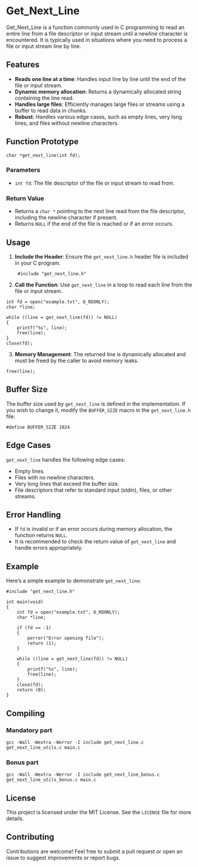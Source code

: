 # Get_Next_Line
Get_Next_Line is a function commonly used in C programming to read an entire line from a file descriptor or input stream until a newline character is encountered. It is typically used in situations where you need to process a file or input stream line by line.


## Features

-   **Reads one line at a time**: Handles input line by line until the end of the file or input stream.
-   **Dynamic memory allocation**: Returns a dynamically allocated string containing the line read.
-   **Handles large files**: Efficiently manages large files or streams using a buffer to read data in chunks.
-   **Robust**: Handles various edge cases, such as empty lines, very long lines, and files without newline characters.

## Function Prototype
```
char *get_next_line(int fd);
```

### Parameters

-   `int fd`: The file descriptor of the file or input stream to read from.

### Return Value

-   Returns a `char *` pointing to the next line read from the file descriptor, including the newline character if present.
-   Returns `NULL` if the end of the file is reached or if an error occurs.

## Usage

1.  **Include the Header**: Ensure the `get_next_line.h` header file is included in your C program.

    ```
     #include "get_next_line.h"
     ```

2. **Call the Function**: Use `get_next_line` in a loop to read each line from the file or input stream.

```
int fd = open("example.txt", O_RDONLY);
char *line;

while ((line = get_next_line(fd)) != NULL)
{
    printf("%s", line);
    free(line);
}
close(fd);
```
3. **Memory Management**: The returned line is dynamically allocated and must be freed by the caller to avoid memory leaks.

```
free(line);
```
## Buffer Size

The buffer size used by `get_next_line` is defined in the implementation. If you wish to change it, modify the `BUFFER_SIZE` macro in the `get_next_line.h` file:

```
#define BUFFER_SIZE 1024
```
## Edge Cases

`get_next_line` handles the following edge cases:

-   Empty lines.
-   Files with no newline characters.
-   Very long lines that exceed the buffer size.
-   File descriptors that refer to standard input (stdin), files, or other streams.

## Error Handling

-   If `fd` is invalid or if an error occurs during memory allocation, the function returns `NULL`.
-   It is recommended to check the return value of `get_next_line` and handle errors appropriately.

## Example

Here’s a simple example to demonstrate `get_next_line`:

```
#include "get_next_line.h"

int main(void)
{
    int fd = open("example.txt", O_RDONLY);
    char *line;

    if (fd == -1)
    {
        perror("Error opening file");
        return (1);
    }

    while ((line = get_next_line(fd)) != NULL)
    {
        printf("%s", line);
        free(line);
    }
    close(fd);
    return (0);
}
```

## Compiling

### Mandatory part
```
gcc -Wall -Wextra -Werror -I include get_next_line.c get_next_line_utils.c main.c
```
### Bonus part
```
gcc -Wall -Wextra -Werror -I include get_next_line_bonus.c get_next_line_utils_bonus.c main.c
```

## License

This project is licensed under the MIT License. See the `LICENSE` file for more details.

## Contributing

Contributions are welcome! Feel free to submit a pull request or open an issue to suggest improvements or report bugs.

